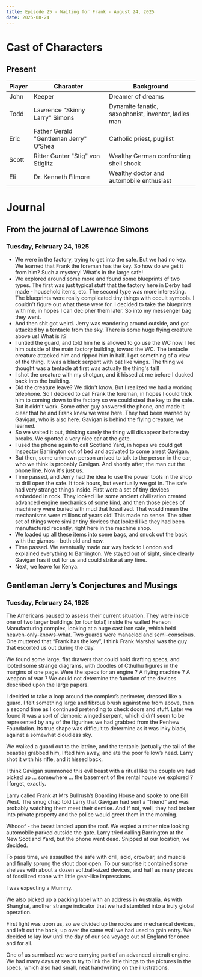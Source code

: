 ```yaml
---
title: Episode 25 - Waiting for Frank - August 24, 2025
date: 2025-08-24
---
```


# Cast of Characters


## Present

| Player | Character                              | Background                                                      |
|--------|----------------------------------------|-----------------------------------------------------------------|
| John   | Keeper                                 | Dreamer of dreams                                               |
| Todd   | Lawrence "Skinny Larry" Simons         | Dynamite fanatic, saxophonist, inventor, ladies man             |
| Eric   | Father Gerald "Gentleman Jerry" O’Shea | Catholic priest, pugilist                                       |
| Scott  | Ritter Gunter "Stig" von Stiglitz      | Wealthy German confronting shell shock                          |
| Eli    | Dr. Kenneth Filmore                    | Wealthy doctor and automobile enthusiast                        |


# Journal


## From the journal of Lawrence Simons


### Tuesday, February 24, 1925

* We were in the factory, trying to get into the safe. But we had no key. We learned that Frank the foreman has the key. So how do we get it from him? Such a mystery! What's in the large safe!
* We explored around some more and found some blueprints of two types. The first was just typical stuff that the factory here in Derby had made - household items, etc. The second type was more interesting. The blueprints were really complicated tiny things with occult symbols. I couldn't figure out what these were for. I decided to take the blueprints with me, in hopes I can decipher them later. So into my messenger bag they went.
* And then shit got weird. Jerry was wandering around outside, and got attacked by a tentacle from the sky. There is some huge flying creature above us! What is it?
* I untied the guard, and told him he is allowed to go use the WC now. I led him outside of the main factory building, toward the WC. The tentacle creature attacked him and ripped him in half. I got something of a view of the thing. It was a black serpent with bat like wings. The thing we thought was a tentacle at first was actually the thing's tail!
* I shot the creature with my shotgun, and it hissed at me before I ducked back into the building.
* Did the creature leave? We didn't know. But I realized we had a working telephone. So I decided to call Frank the foreman, in hopes I could trick him to coming down to the factory so we could steal the key to the safe. But it didn't work. Some other guy answered the phone, and made it clear that he and Frank knew we were here. They had been warned by Gavigan, who is also here. Gavigan is behind the flying creature, we learned.
* So we waited it out, thinking surely the thing will disappear before day breaks. We spotted a very nice car at the gate. 
* I used the phone again to call Scotland Yard, in hopes we could get Inspector Barrington out of bed and activated to come arrest Gavigan.
* But then, some unknown person arrived to talk to the person in the car, who we think is probably Gavigan. And shortly after, the man cut the phone line. Now it's just us.
* Time passed, and Jerry had the idea to use the power tools in the shop to drill open the safe. It took hours, but eventually we got in. The safe had very strange things inside. First were a set of tiny devices embedded in rock. They looked like some ancient civilization created advanced engine mechanics of some kind, and then those pieces of machinery were buried with mud that fossilized. That would mean the mechanisms were millions of years old! This made no sense. The other set of things were similar tiny devices that looked like they had been manufactured recently, right here in the machine shop.
* We loaded up all these items into some bags, and snuck out the back with the gizmos - both old and new.
* Time passed. We eventually made our way back to London and explained everything to Barrington. We stayed out of sight, since clearly Gavigan has it out for us and could strike at any time.
* Next, we leave for Kenya.


## Gentleman Jerry’s Conjectures and Musings


### Tuesday, February 24, 1925

The Americans paused to assess their current situation. They were inside one of two larger buildings (or four total) inside the walled Henson Manufacturing complex, looking at a huge cast iron safe, which held heaven-only-knows-what. Two guards were manacled and semi-conscious. One muttered that “Frank has the key”, I think Frank Marshal was the guy that escorted us out during the day.

We found some large, flat drawers that could hold drafting specs, and looted some strange diagrams, with doodles of Cthulhu figures in the margins of one page. Were the specs for an engine ? A flying machine ? A weapon of war ? We could not determine the function of the devices described upon the large papers.

I decided to take a loop around the complex’s perimeter, dressed like a guard. I felt something large and fibrous brush against me from above, then a second time as I continued pretending to check doors and stuff. Later we found it was a sort of demonic winged serpent, which didn’t seem to be represented by any of the figurines we had grabbed from the Penhew Foundation. Its true shape was difficult to determine as it was inky black, against a somewhat cloudless sky.

We walked a guard out to the latrine, and the tentacle (actually the tail of the beastie) grabbed him, lifted him away, and ate the poor fellow’s head. Larry shot it with his rifle, and it hissed back.

I think Gavigan summoned this evil beast with a ritual like the couple we had picked up … somewhere … the basement of the rental house we explored ? I forget, exactly.

Larry called Frank at Mrs Bullrush’s Boarding House and spoke to one Bill West. The smug chap told Larry that Gavigan had sent a “friend” and was probably watching them meet their demise. And if not, well, they had broken into private property and the police would greet them in the morning.

Whooof - the beast landed upon the roof. We espied a rather nice looking automobile parked outside the gate. Larry tried calling Barrington at the New Scotland Yard, but the phone went dead. Snipped at our location, we decided.

To pass time, we assaulted the safe with drill, acid, crowbar, and muscle and finally sprung the stout door open. To our surprise it contained some shelves with about a dozen softball-sized devices, and half as many pieces of fossilized stone with little gear-like impressions. 

I was expecting a Mummy. 

We also picked up a packing label with an address in Australia. As with Shanghai, another strange indicator that we had stumbled into a truly global operation.

First light was upon us, so we divided up the rocks and mechanical devices, and left out the back, up over the same wall we had used to gain entry. We decided to lay low until the day of our sea voyage out of England for once and for all.

One of us surmised we were carrying part of an advanced aircraft engine. We had many days at sea to try to link the little things to the pictures in the specs, which also had small, neat handwriting on the illustrations.

